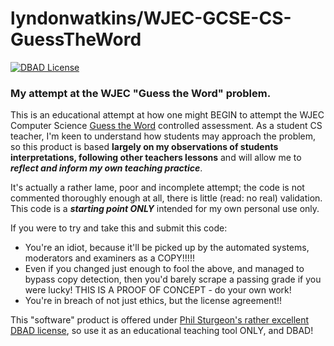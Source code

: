lyndonwatkins/WJEC-GCSE-CS-GuessTheWord
=======================================

[![DBAD License](https://raw.githubusercontent.com/lyndonwatkins/WJEC-GCSE-CS-GuessTheWord/master/License-DBAD-yellow.png)](http://www.dbad-license.org/)

### My attempt at the WJEC "Guess the Word" problem. ###

This is an educational attempt at how one might BEGIN to attempt the WJEC Computer Science [Guess the Word](http://www.wjec.co.uk/qualifications/computer-science/computer-science-gcse/GCSE%20Controlled%20Assessment%202017-2018.zip?language_id=1) controlled assessment.  As a student CS teacher, I'm keen to understand how students may approach the problem, so this product is based **largely on my observations of students interpretations, following other teachers lessons** and will allow me to ***reflect and inform my own teaching practice***.

It's actually a rather lame, poor and incomplete attempt; the code is not commented thoroughly enough at all, there is little (read: no real) validation.  This code is a ***starting point ONLY*** intended for my own personal use only.

If you were to try and take this and submit this code:

* You're an idiot, because it'll be picked up by the automated systems, moderators and examiners as a COPY!!!!!
* Even if you changed just enough to fool the above, and managed to bypass copy detection, then you'd barely scrape a passing grade if you were lucky!  THIS IS A PROOF OF CONCEPT - do your own work!
* You're in breach of not just ethics, but the license agreement!!

This "software" product is offered under [Phil Sturgeon's rather excellent DBAD license](https://github.com/philsturgeon/dbad), so use it as an educational teaching tool ONLY, and DBAD!